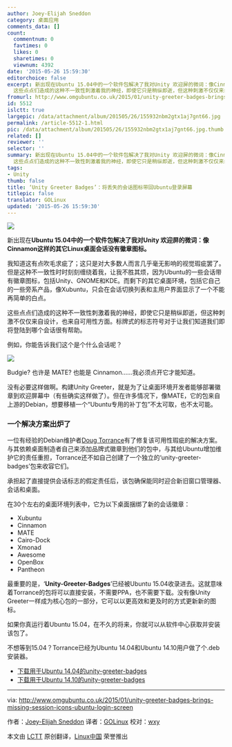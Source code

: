 ```yaml
---
author: Joey-Elijah Sneddon
category: 桌面应用
comments_data: []
count:
  commentnum: 0
  favtimes: 0
  likes: 0
  sharetimes: 0
  viewnum: 4392
date: '2015-05-26 15:59:30'
editorchoice: false
excerpt: 新出现在Ubuntu 15.04中的一个软件包解决了我对Unity 欢迎屏的微词：像Cinnamon这样的其它Linux桌面会话没有徽章图标。 我知道这有点吹毛求疵了；这只是对大多数人而言几乎毫无影响的视觉瑕疵罢了。但是这种不一致性时时刻刻缠绕着我，让我不胜其烦，因为Ubuntu的一些会话带有徽章图标，包括Unity、GNOME和KDE。而剩下的其它桌面环境，包括它自己的一些旁系产品，像Xubuntu，只会在会话切换列表和主用户界面显示了一个不能再简单的白点。
  这些点点们造成的这种不一致性刺激着我的神经，即使它只是稍纵即逝，但这种刺激不仅仅来自设计，也
fromurl: http://www.omgubuntu.co.uk/2015/01/unity-greeter-badges-brings-missing-session-icons-ubuntu-login-screen
id: 5512
islctt: true
largepic: /data/attachment/album/201505/26/155932nbm2gtx1aj7gnt66.jpg
permalink: /article-5512-1.html
pic: /data/attachment/album/201505/26/155932nbm2gtx1aj7gnt66.jpg.thumb.jpg
related: []
reviewer: ''
selector: ''
summary: 新出现在Ubuntu 15.04中的一个软件包解决了我对Unity 欢迎屏的微词：像Cinnamon这样的其它Linux桌面会话没有徽章图标。 我知道这有点吹毛求疵了；这只是对大多数人而言几乎毫无影响的视觉瑕疵罢了。但是这种不一致性时时刻刻缠绕着我，让我不胜其烦，因为Ubuntu的一些会话带有徽章图标，包括Unity、GNOME和KDE。而剩下的其它桌面环境，包括它自己的一些旁系产品，像Xubuntu，只会在会话切换列表和主用户界面显示了一个不能再简单的白点。
  这些点点们造成的这种不一致性刺激着我的神经，即使它只是稍纵即逝，但这种刺激不仅仅来自设计，也
tags:
- Unity
thumb: false
title: ‘Unity Greeter Badges’：将丢失的会话图标带回Ubuntu登录屏幕
titlepic: false
translator: GOLinux
updated: '2015-05-26 15:59:30'
---
```


![](/data/attachment/album/201505/26/155932nbm2gtx1aj7gnt66.jpg)


新出现在**Ubuntu 15.04中的一个软件包解决了我对Unity 欢迎屏的微词：像Cinnamon这样的其它Linux桌面会话没有徽章图标。**


我知道这有点吹毛求疵了；这只是对大多数人而言几乎毫无影响的视觉瑕疵罢了。但是这种不一致性时时刻刻缠绕着我，让我不胜其烦，因为Ubuntu的一些会话带有徽章图标，包括Unity、GNOME和KDE。而剩下的其它桌面环境，包括它自己的一些旁系产品，像Xubuntu，只会在会话切换列表和主用户界面显示了一个不能再简单的白点。


这些点点们造成的这种不一致性刺激着我的神经，即使它只是稍纵即逝，但这种刺激不仅仅来自设计，也来自可用性方面。标牌式的标志符号对于让我们知道我们即将登陆到哪个会话很有帮助。


例如，你能告诉我们这个是个什么会话呢？


![](/data/attachment/album/201505/26/155932plnvjkpank7wyvyn.jpg)


Budgie? 也许是 MATE? 也能是 Cinnamon……我必须点开它才能知道。


没有必要这样做啊。构建Unity Greeter，就是为了让桌面环境开发者能够部署徽章到欢迎屏幕中（有些确实这样做了）。但在许多情况下，像MATE，它的包来自上游的Debian，想要移植一个“Ubuntu专用的补丁包”不太可取，也不太可能。


### 一个解决方案出炉了


一位有经验的Debian维护者[Doug Torrance](https://launchpad.net/%7Eprofzoom)有了修复该可用性瑕疵的解决方案。与其依赖桌面制造者自己来添加品牌式徽章到他们的包中，与其给Ubuntu增加维护它的责任重担，Torrance还不如自己创建了一个独立的‘unity-greeter-badges’包来收容它们。


承担起了直接提供会话标志的假定责任后，该包确保能同时迎合新旧窗口管理器、会话和桌面。


在30个左右的桌面环境列表中，它为以下桌面捆绑了新的会话徽章：


* Xubuntu
* Cinnamon
* MATE
* Cairo-Dock
* Xmonad
* Awesome
* OpenBox
* Pantheon


最重要的是，‘**Unity-Greeter-Badges**’已经被Ubuntu 15.04收录进去。这就意味着Torrance的包将可以直接安装，不需要PPA，也不需要下载。没有像Unity Greeter一样成为核心包的一部分，它可以以更高效和更及时的方式更新新的图标。


如果你真运行着Ubuntu 15.04，在不久的将来，你就可以从软件中心获取并安装该包了。


不想等到15.04？Torrance已经为Ubuntu 14.04和Ubuntu 14.10用户做了个.deb安装器。


* [下载用于Ubuntu 14.04的unity-greeter-badges](https://launchpad.net/%7Eprofzoom/+archive/ubuntu/misc/+files/unity-greeter-badges_0.1-0ubuntu1%7E201412111501%7Eubuntu14.04.1_all.deb)
* [下载用于Ubuntu 14.10的unity-greeter-badges](https://launchpad.net/%7Eprofzoom/+archive/ubuntu/misc/+files/unity-greeter-badges_0.1-0ubuntu1%7E201412111501%7Eubuntu14.10.1_all.deb)




---


via: <http://www.omgubuntu.co.uk/2015/01/unity-greeter-badges-brings-missing-session-icons-ubuntu-login-screen>


作者：[Joey-Elijah Sneddon](https://plus.google.com/117485690627814051450/?rel=author) 译者：[GOLinux](https://github.com/GOLinux) 校对：[wxy](https://github.com/wxy)


本文由 [LCTT](https://github.com/LCTT/TranslateProject) 原创翻译，[Linux中国](http://linux.cn/) 荣誉推出